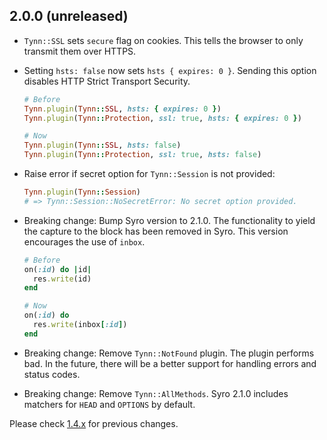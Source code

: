 2.0.0 (unreleased)
------------------

- `Tynn::SSL` sets `secure` flag on cookies. This tells the browser to only
  transmit them over HTTPS.

- Setting `hsts: false` now sets `hsts { expires: 0 }`. Sending this option
  disables HTTP Strict Transport Security.

  ```ruby
  # Before
  Tynn.plugin(Tynn::SSL, hsts: { expires: 0 })
  Tynn.plugin(Tynn::Protection, ssl: true, hsts: { expires: 0 })

  # Now
  Tynn.plugin(Tynn::SSL, hsts: false)
  Tynn.plugin(Tynn::Protection, ssl: true, hsts: false)
  ```

- Raise error if secret option for `Tynn::Session` is not provided:

  ```ruby
  Tynn.plugin(Tynn::Session)
  # => Tynn::Session::NoSecretError: No secret option provided.
  ```

- Breaking change: Bump Syro version to 2.1.0. The functionality to yield the
  capture to the block has been removed in Syro. This version encourages the
  use of `inbox`.

  ```ruby
  # Before
  on(:id) do |id|
    res.write(id)
  end

  # Now
  on(:id) do
    res.write(inbox[:id])
  end
  ```

- Breaking change: Remove `Tynn::NotFound` plugin. The plugin performs bad. In
  the future, there will be a better support for handling errors and status
  codes.

- Breaking change: Remove `Tynn::AllMethods`. Syro 2.1.0 includes matchers for
  `HEAD` and `OPTIONS` by default.

Please check [1.4.x](https://github.com/frodsan/tynn/blob/1.4.0/CHANGELOG.md)
for previous changes.

